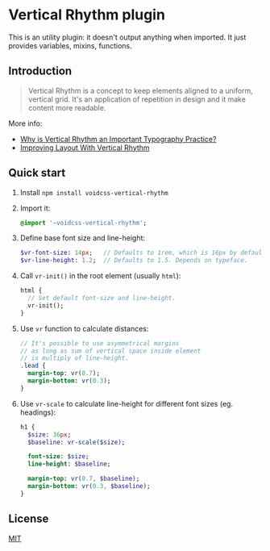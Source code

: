 Vertical Rhythm plugin
======================

This is an utility plugin: it doesn't output anything when imported.
It just provides variables, mixins, functions.

Introduction
------------

> Vertical Rhythm is a concept to keep elements aligned to a uniform, vertical grid.
> It's an application of repetition in design and it make content more readable.

More info:
 - [Why is Vertical Rhythm an Important Typography Practice?](http://zellwk.com/blog/why-vertical-rhythms/)
 - [Improving Layout With Vertical Rhythm](http://webdesign.tutsplus.com/articles/improving-layout-with-vertical-rhythm--webdesign-14070)


Quick start
-----------

1. Install `npm install voidcss-vertical-rhythm`

2. Import it:

   ```sass
   @import '~voidcss-vertical-rhythm';
   ```

3. Define base font size and line-height:

   ```sass
   $vr-font-size: 14px;   // Defaults to 1rem, which is 16px by default.
   $vr-line-height: 1.2;  // Defaults to 1.5. Depends on typeface.
   ```

4. Call `vr-init()` in the root element (usually `html`):

   ```sass
   html {
     // Set default font-size and line-height.
     vr-init();
   }
   ```

5. Use `vr` function to calculate distances:

   ```sass
   // It's possible to use asymmetrical margins
   // as long as sum of vertical space inside element
   // is multiply of line-height.
   .lead {
     margin-top: vr(0.7);
     margin-bottom: vr(0.3);
   }
   ```

6. Use `vr-scale` to calculate line-height for different font sizes (eg. headings):

   ```sass
   h1 {
     $size: 36px;
     $baseline: vr-scale($size);

     font-size: $size;
     line-height: $baseline;

     margin-top: vr(0.7, $baseline);
     margin-bottom: vr(0.3, $baseline);
   }
   ```

License
-------

[MIT](./LICENSE)
